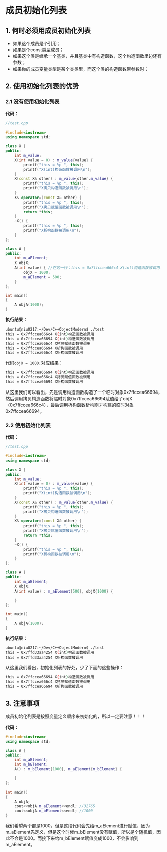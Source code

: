 # 成员初始化列表

## 1. 何时必须用成员初始化列表

+ 如果这个成员是个引用；
+ 如果是个const类型成员；
+ 如果这个类是继承一个基类，并且基类中有构造函数，这个构造函数里边还有参数；
+ 如果你的成员变量类型是某个类类型，而这个类的构造函数带参数时；

## 2. 使用初始化列表的优势

### 2.1 没有使用初始化列表

**代码：**

```c++
//test.cpp

#include<iostream>
using namespace std;

class X {
public:
    int m_value;
    X(int value = 0) : m_value{value} {
        printf("this = %p ", this);
        printf("X(int)构造函数被调用\n");
    }
    X(const X& other) : m_value{other.m_value} {
        printf("this = %p ", this);
        printf("X拷贝构造函数被调用\n");
    }
    X& operator=(const X& other) {
        printf("this = %p ", this);
        printf("X拷贝赋值函数被调用\n");
        return *this;
    }
    ~X() {
        printf("this = %p ", this);
        printf("X析构函数被调用\n");
    }
};

class A {
public:
    int m_aElement;
    X objX;
    A(int value) { //在这一行：this = 0x7ffccea666c4 X(int)构造函数被调用
        objX = 1000;
        m_aElement = 500;
    }
};

int main()
{
    A objA(1000);
}
```

**执行结果：**

```bash
ubuntu@niu0217:~/Dev/C++ObjectModern$ ./test
this = 0x7ffccea666c4 X(int)构造函数被调用
this = 0x7ffccea66694 X(int)构造函数被调用
this = 0x7ffccea666c4 X拷贝赋值函数被调用
this = 0x7ffccea66694 X析构函数被调用
this = 0x7ffccea666c4 X析构函数被调用
```

代码`objX = 1000;`对应结果：

```bash
this = 0x7ffccea66694 X(int)构造函数被调用
this = 0x7ffccea666c4 X拷贝赋值函数被调用
this = 0x7ffccea66694 X析构函数被调用
```

从这里我们可以看出，先是调用构造函数构造了一个临时对象0x7ffccea66694，然后调用拷贝构造函数将临时对象0x7ffccea66694赋值给了objX（0x7ffccea666c4），最后调用析构函数析构刚才构建的临时对象0x7ffccea66694。

### 2.2 使用初始化列表

**代码：**

```c++
//test.cpp

#include<iostream>
using namespace std;

class X {
public:
    int m_value;
    X(int value = 0) : m_value{value} {
        printf("this = %p ", this);
        printf("X(int)构造函数被调用\n");
    }
    X(const X& other) : m_value{other.m_value} {
        printf("this = %p ", this);
        printf("X拷贝构造函数被调用\n");
    }
    X& operator=(const X& other) {
        printf("this = %p ", this);
        printf("X拷贝赋值函数被调用\n");
        return *this;
    }
    ~X() {
        printf("this = %p ", this);
        printf("X析构函数被调用\n");
    }
};

class A {
public:
    int m_aElement;
    X objX;
    A(int value) : m_aElement{500}, objX{1000} {

    }
};

int main()
{
    A objA(1000);
}
```

**执行结果：**

```bash
ubuntu@niu0217:~/Dev/C++ObjectModern$ ./test
this = 0x7ffd33aa4254 X(int)构造函数被调用
this = 0x7ffd33aa4254 X析构函数被调用
```

从这里我们看出，初始化列表的好处，少了下面的这些操作：

```bash
this = 0x7ffccea66694 X(int)构造函数被调用
this = 0x7ffccea666c4 X拷贝赋值函数被调用
this = 0x7ffccea66694 X析构函数被调用
```

## 3. 注意事项

成员初始化列表是按照变量定义顺序来初始化的，所以一定要注意！！！

**代码：**

```c++
#include<iostream>
using namespace std;

class A {
public:
    int m_aElement;
    int m_bElement;
    A() : m_bElement{1000}, m_aElement{m_bElement} {

    }
};

int main()
{
    A objA;
    cout<<objA.m_aElement<<endl; //32765
    cout<<objA.m_bElement<<endl; //1000
}

```

我们希望两个都是1000，但是这段代码会先给m_aElement进行赋值，因为m_aElement先定义，但是这个时候m_bElement没有赋值，所以是个随机值，因此不会是1000。而接下来给m_bElement赋值变成1000，不会影响到m_aElement。

